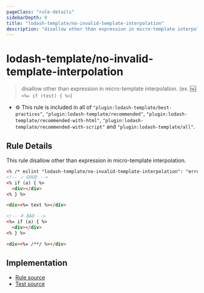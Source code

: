 ```yaml
---
pageClass: "rule-details"
sidebarDepth: 0
title: "lodash-template/no-invalid-template-interpolation"
description: "disallow other than expression in micro-template interpolation. (ex. :ng: `<%= if (test) { %>`)"
---
```


# lodash-template/no-invalid-template-interpolation

> disallow other than expression in micro-template interpolation. (ex. :ng: `<%= if (test) { %>`)

- :gear: This rule is included in all of `"plugin:lodash-template/best-practices"`, `"plugin:lodash-template/recommended"`, `"plugin:lodash-template/recommended-with-html"`, `"plugin:lodash-template/recommended-with-script"` and `"plugin:lodash-template/all"`.

## Rule Details

This rule disallow other than expression in micro-template interpolation.

<!-- prettier-ignore -->
```html
<% /* eslint "lodash-template/no-invalid-template-interpolation": "error" */ %>
<!-- ✓ GOOD -->
<% if (a) { %>
  <div></div>
<% } %>

<div><%= text %></div>

<!-- ✗ BAD -->
<%= if (a) { %>
  <div></div>
<% } %>

<div><%= /**/ %></div>
```

## Implementation

- [Rule source](https://github.com/ota-meshi/eslint-plugin-lodash-template/blob/master/lib/rules/no-invalid-template-interpolation.js)
- [Test source](https://github.com/ota-meshi/eslint-plugin-lodash-template/blob/master/tests/lib/rules/no-invalid-template-interpolation.js)
